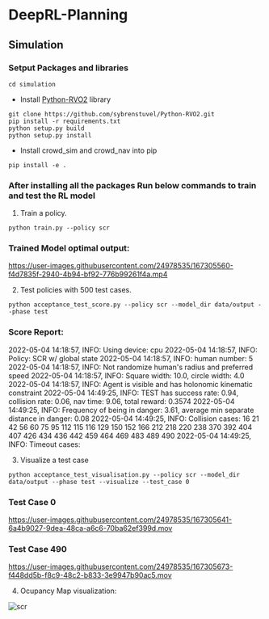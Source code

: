 # DeepRL-Planning

## Simulation 

### Setput Packages and libraries

```
cd simulation
```
- Install [Python-RVO2](https://github.com/sybrenstuvel/Python-RVO2) library

```
git clone https://github.com/sybrenstuvel/Python-RVO2.git
pip install -r requirements.txt 
python setup.py build
python setup.py install
```
- Install crowd_sim and crowd_nav into pip
```
pip install -e .
```
### After installing all the packages Run below commands to train and test the RL model
1. Train a policy.
```
python train.py --policy scr
```
### Trained Model optimal output:


https://user-images.githubusercontent.com/24978535/167305560-f4d7835f-2940-4b94-bf92-776b99261f4a.mp4



2. Test policies with 500 test cases.
```
python acceptance_test_score.py --policy scr --model_dir data/output --phase test
```
### Score Report:

2022-05-04 14:18:57, INFO: Using device: cpu
2022-05-04 14:18:57, INFO: Policy: SCR w/ global state
2022-05-04 14:18:57, INFO: human number: 5
2022-05-04 14:18:57, INFO: Not randomize human's radius and preferred speed
2022-05-04 14:18:57, INFO: Square width: 10.0, circle width: 4.0
2022-05-04 14:18:57, INFO: Agent is visible and has holonomic kinematic constraint
2022-05-04 14:49:25, INFO: TEST  has success rate: 0.94, collision rate: 0.06, nav time: 9.06, total reward: 0.3574
2022-05-04 14:49:25, INFO: Frequency of being in danger: 3.61, average min separate distance in danger: 0.08
2022-05-04 14:49:25, INFO: Collision cases: 16 21 42 56 60 75 95 112 115 116 129 150 152 166 212 218 220 238 370 392 404 407 426 434 436 442 459 464 469 483 489 490
2022-05-04 14:49:25, INFO: Timeout cases:

3. Visualize a test case
```
python acceptance_test_visualisation.py --policy scr --model_dir data/output --phase test --visualize --test_case 0
```
### Test Case 0
https://user-images.githubusercontent.com/24978535/167305641-6a4b9027-9dea-48ca-a6c6-70ba62ef399d.mov

### Test Case 490

https://user-images.githubusercontent.com/24978535/167305673-f448dd5b-f8c9-48c2-b833-3e9947b90ac5.mov

4. Ocupancy Map visualization:

![scr](https://user-images.githubusercontent.com/24978535/167305724-cf05a8f8-c077-4084-8420-3af019e5fac1.gif)




